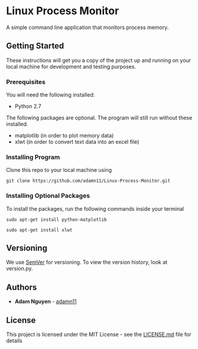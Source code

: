 # Linux Process Monitor

A simple command line application that monitors process memory.

## Getting Started

These instructions will get you a copy of the project up and running on your local machine for development and testing purposes.

### Prerequisites

You will need the following installed:
- Python 2.7

The following packages are optional. The program will still run without these installed.
- matplotlib (in order to plot memory data)
- xlwt (in order to convert text data into an excel file)

### Installing Program

Clone this repo to your local machine using

```
git clone https://github.com/adamn11/Linux-Process-Monitor.git
```

### Installing Optional Packages

To install the packages, run the following commands inside your terminal

```
sudo apt-get install python-matplotlib
```

```
sudo apt-get install xlwt
```

## Versioning

We use [SemVer](http://semver.org/) for versioning. To view the version history, look at version.py.

## Authors

* **Adam Nguyen** - [adamn11](https://github.com/adamn11)

## License

This project is licensed under the MIT License - see the [LICENSE.md](LICENSE.md) file for details
